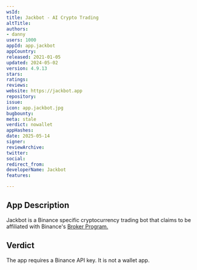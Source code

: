 ```yaml
---
wsId: 
title: Jackbot - AI Crypto Trading
altTitle: 
authors:
- danny
users: 1000
appId: app.jackbot
appCountry: 
released: 2021-01-05
updated: 2024-05-02
version: 4.9.13
stars: 
ratings: 
reviews: 
website: https://jackbot.app
repository: 
issue: 
icon: app.jackbot.jpg
bugbounty: 
meta: stale
verdict: nowallet
appHashes: 
date: 2025-05-14
signer: 
reviewArchive: 
twitter: 
social: 
redirect_from: 
developerName: Jackbot
features: 

---
```


## App Description

Jackbot is a Binance specific cryptocurrency trading bot that claims to be affiliated with Binance's [Broker Program.](https://www.binance.com/en/broker)

## Verdict

The app requires a Binance API key. It is not a wallet app.


